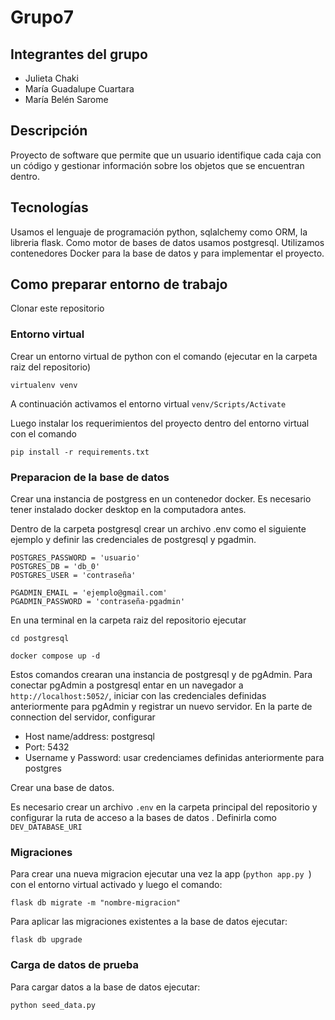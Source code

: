 # Grupo7

## Integrantes del grupo 
- Julieta Chaki
- María Guadalupe Cuartara 
- María Belén Sarome

## Descripción
Proyecto de software que permite que un usuario identifique cada caja con un código y gestionar información sobre los objetos que se encuentran dentro.

## Tecnologías
Usamos el lenguaje de programación python, sqlalchemy como ORM, la libreria flask.
Como motor de bases de datos usamos postgresql.
Utilizamos contenedores Docker para la base de datos y para implementar el proyecto.

## Como preparar entorno de trabajo

Clonar este repositorio

### Entorno virtual

Crear un entorno virtual de python con el comando (ejecutar en la carpeta raiz del repositorio)

`virtualenv venv`

A continuación activamos el entorno virtual
`venv/Scripts/Activate`

Luego instalar los requerimientos del proyecto dentro del entorno virtual con el comando

`pip install -r requirements.txt`

### Preparacion de la base de datos
Crear una instancia de postgress en un contenedor docker. Es necesario tener instalado docker desktop en la computadora antes. 

Dentro de la carpeta postgresql crear un archivo .env como el siguiente ejemplo y definir las credenciales de postgresql y pgadmin.

```
POSTGRES_PASSWORD = 'usuario'
POSTGRES_DB = 'db_0'
POSTGRES_USER = 'contraseña'

PGADMIN_EMAIL = 'ejemplo@gmail.com'
PGADMIN_PASSWORD = 'contraseña-pgadmin'

```

En una terminal en la carpeta raiz del repositorio ejecutar

`cd postgresql`

`docker compose up -d`

Estos comandos crearan una instancia de postgresql y de pgAdmin. 
Para conectar pgAdmin a postgresql entar en un navegador a `http://localhost:5052/`, iniciar
con las credenciales definidas anteriormente para pgAdmin y registrar un nuevo servidor.
En la parte de connection del servidor, configurar 
- Host name/address:  postgresql
- Port: 5432
- Username  y Password: usar credenciames definidas anteriormente para postgres

Crear una base de datos. 

Es necesario crear un archivo `.env` en la carpeta principal del repositorio y configurar la ruta de acceso a la bases de datos . Definirla como
`DEV_DATABASE_URI` 

### Migraciones

Para crear una nueva migracion ejecutar una vez la app (`python app.py `) con el entorno virtual activado y luego el comando:

`flask db migrate -m "nombre-migracion"`


Para aplicar las migraciones existentes a la base de datos ejecutar:

`flask db upgrade`

### Carga de datos de prueba

Para cargar datos a la base de datos ejecutar:

`python seed_data.py`
